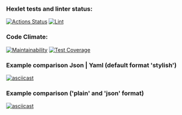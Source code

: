 ### Hexlet tests and linter status:
[![Actions Status](https://github.com/Michael-Melnik/php-project-lvl2/workflows/hexlet-check/badge.svg)](https://github.com/Michael-Melnik/php-project-lvl2/actions)
[![Lint](https://github.com/Michael-Melnik/php-project-lvl2/actions/workflows/test_and_lint.yml/badge.svg)](https://github.com/Michael-Melnik/php-project-lvl2/actions/workflows/test_and_lint.yml)

### Code Climate:
[![Maintainability](https://api.codeclimate.com/v1/badges/d93dd9959da09ae1e481/maintainability)](https://codeclimate.com/github/Michael-Melnik/php-project-lvl2/maintainability)
[![Test Coverage](https://api.codeclimate.com/v1/badges/d93dd9959da09ae1e481/test_coverage)](https://codeclimate.com/github/Michael-Melnik/php-project-lvl2/test_coverage)

### Example comparison Json | Yaml (default format 'stylish')
[![asciicast](https://asciinema.org/a/cjK0oifXMVuV1vdtIetJX182d.svg)](https://asciinema.org/a/cjK0oifXMVuV1vdtIetJX182d)

### Example comparison ('plain' and 'json' format)
[![asciicast](https://asciinema.org/a/rtZz3pFvwnq6cxBacuzn1Zuw2.svg)](https://asciinema.org/a/rtZz3pFvwnq6cxBacuzn1Zuw2)

